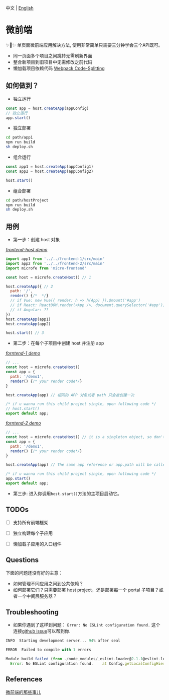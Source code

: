 中文 | [English](./README.md)

# 微前端
✨🌟✨ 单页面微前端应用解决方法, 使用非常简单只需要三分钟学会三个API既可。

+ 同一页面多个项目之间跳转无需刷新界面
+ 整合新项目到旧项目中无需修改之前代码
+ 懒加载项目依赖代码 [Webpack Code-Splitting](https://webpack.js.org/guides/code-splitting/)


## 如何做到？
+ 独立运行
```js
const app = host.createApp(appConfig)
// 独立运行
app.start()
```

+ 独立部署
```bash
cd path/app1
npm run build
sh deploy.sh
```

+ 组合运行
```js
const app1 = host.createApp(appConfig1)
const app2 = host.createApp(appConfig2)

host.start()
```

+ 组合部署
```bash
cd path/hostProject
npm run build
sh deploy.sh
```

## 用例
+ 第一步：创建 host 对象

*[frontend-host demo](./demo/frontend-host/src/main.js)*
```js
import app1 from '../../frontend-1/src/main'
import app2 from '../../frontend-2/src/main'
import microfe from 'micro-frontend'

const host = microfe.createHost() // 1

host.createApp({ // 2
  path: '/',
  render() {/*  */}
  // if Vue: new Vue({ render: h => h(App) }).$mount('#app')
  // if React: ReactDOM.render(<App />, document.querySelector('#app'))
  // if Angular: ??
})
host.createApp(app1)
host.createApp(app2)

host.start() // 3
```

+ 第二步：在每个子项目中创建 host 并注册 app

*[forntend-1 demo](./demo/frontend-1/src/main.js)*
```js
// ...
const host = microfe.createHost()
const app = {
  path: '/demo1',
  render() {/* your render code*/}
}

host.createApp(app) // 相同的 APP 对象或者 path 只会被创建一次

/* if u wanna run this child project single, open following code */
// host.start()
export default app;
```

*[forntend-2 demo](./demo/frontend-1/src/main.js)*
```js
// ...
const host = microfe.createHost() // it is a singleton object, so don't worry how many times it be called.
const app = {
  path: '/demo1',
  render() {/* your render code*/}
}

host.createApp(app) // The same app reference or app.path will be called only once too.

/* if u wanna run this child project single, open following code */
app.start()
export default app;
```

+ 第三步: 进入你调用`host.start()`方法的主项目启动它。


## TODOs
+ [ ] 支持所有前端框架
+ [ ] 独立构建每个子应用
+ [ ] 懒加载子应用的入口组件


## Questions
下面的问题还没有好的主意：

+ 如何管理不同应用之间到公共依赖？
+ 如何部署它们？只需要部署 host project，还是部署每一个 portal 子项目？或者一个中间层服务器？


## Troubleshooting
+ 如果你遇到了这样到问题： `Error: No ESLint configuration found.` 这个连接[github issue](https://github.com/vuejs/vue-cli/issues/2539)可以帮到你.

```js
INFO  Starting development server... 94% after seal

ERROR  Failed to compile with 1 errors

Module build failed (from ./node_modules/_eslint-loader@2.1.1@eslint-loader/index.js):
  Error: No ESLint configuration found.    at Config.getLocalConfigHierarchy
```

## References
[微前端的那些事儿](https://github.com/phodal/microfrontends)
